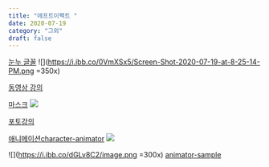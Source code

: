 ```yaml
---
title: "에프트이펙트 "
date: 2020-07-19
category: "그외"
draft: false
---
```

[눈누 글꼴](https://noonnu.cc/)
![](https://i.ibb.co/0VmXSx5/Screen-Shot-2020-07-19-at-8-25-14-PM.png =350x)


[동영상 강의 ](https://www.youtube.com/watch?v=ZJqNLtyTKJQ&list=PL25y0vNai5l8pJCo6ZVsSp3AqLwx33EnQ&index=27)


[마스크](https://www.youtube.com/watch?v=lvQgKa0CNkE&list=PL25y0vNai5l8pJCo6ZVsSp3AqLwx33EnQ&index=28)
![](https://i.ibb.co/CBTQ1Rm/Screen-Shot-2020-07-19-at-9-30-57-PM.png)


[포토강의](https://www.youtube.com/watch?v=5-RmbfQ6zFY&list=PLLtzrE3hP5SS6pPcZ43797J5tcvdBRMde&index=7)


[애니메이션character-animator](https://helpx.adobe.com/kr/adobe-character-animator/using/overview.html)
![](https://i.ibb.co/BwJbs9c/image.png)

![](https://i.ibb.co/dGLv8C2/image.png =300x)
[animator-sample](https://www.youtube.com/watch?v=ISTy1k8J39c&list=TLPQMjAwNzIwMjBH7CoziMSofQ&index=4)
<!--stackedit_data:
eyJoaXN0b3J5IjpbMzM1NDUzNTk4LDY0MzYzMjgzOSwxNzYzMT
AyNjIwLDEzNDI4NzE4MzQsLTQ5NjQzNzczNSwxODQxODQzOTk1
XX0=
-->